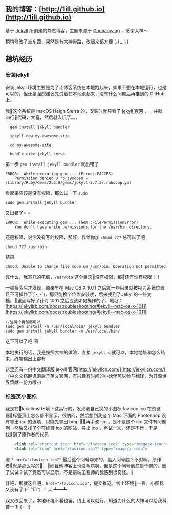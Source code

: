 ## 我的博客：[http://1ilI.github.io](http://1ilI.github.io)

基于 [Jekyll](https://jekyllrb.com/) 所创建的静态博客，主题来源于 [Gaohaoyang](https://github.com/Gaohaoyang/gaohaoyang.github.io) ，感谢大神～  

稍稍修改了点东西，果然是有大神带路，改起来都方便 (｡ì _ í｡)

## 趟坑经历
### 安装jekyll
安装 jekyll 环境主要是为了让博客系统在本地跑起来，如果不想在本地运行，也是可以的，但还是强烈建议先试着在本地跑起来，没有什么问题后再推到的 GitHub 上。

我这个系统是 macOS Heigh Sierra 的，安装时就只看了 [jekyll 官网](https://jekyllrb.com/) ，一共就四行代码，大喜，然后就入坑了。。。

```
  gem install jekyll bundler

  jekyll new my-awesome-site

  cd my-awesome-site

  bundle exec jekyll serve
```

第一步 `gem install jekyll bundler` 就出错了

```
ERROR:  While executing gem ... (Errno::EACCES)
    Permission denied @ rb_sysopen - /Library/Ruby/Gems/2.3.0/gems/jekyll-3.7.3/.rubocop.yml
```

看起来应该是没有权限，那么试一下 `sudo`

```
sudo gem install jekyll bundler
```

又出错了= =

```
ERROR:  While executing gem ... (Gem::FilePermissionError)
    You don't have write permissions for the /usr/bin directory.
```

还是权限，说你没有写的权限，那好，我给你加 `chmod 777` 总可以了吧

```
chmod 777 /usr/bin
```

结果

```
chmod: Unable to change file mode on /usr/bin: Operation not permitted
```

凭什么，我寄几的电脑，`/usr/bin` 这个目录没有权限，那还有谁有权限！！

一顿搜索后才发现，原来早在 Mac OS X 10.11 之后就一些目录就被视为系统位置且不可操作了(´･_･`)，那只能换个位置安装喽，后来找到了Jekyll的一些文档，里面写好了针对 10.11 之后应该如何操作的了，地址： [https://jekyllrb.com/docs/troubleshooting/#jekyll--mac-os-x-1011](https://jekyllrb.com/docs/troubleshooting/#jekyll--mac-os-x-1011)

```
//这两个竟然都可以
sudo gem install -n /usr/local/bin/ jekyll bundler
sudo gem install jekyll bundler -n /usr/local/bin/
```

这下可以了吧  囧

本地执行的话，我是按照大神的做法，直接 `jekyll s` 就可以，本地地址和怎么结束，终端输出上都有

这里还有一份中文翻译版 jekyll 官网[http://jekyllcn.com/](http://jekyllcn.com/) （中文文档翻译落后于英文官网，有兴趣有时间的小伙伴可以参与翻译，为开源世界贡献一份力哦~）


### 标签页小图标
我是在localhost环境下试运行的，发现我自己换的小图标 favicon.ico 在浏览器标签页上怎么都不显示，很纳闷，然后想到我这个 Mac 下面的 Photoshop 没有导出 ico 的选项，只能先导出 bmp ，再手改 ico 。是不是这个 ico 文件有问题啊，然后又找了个在线转 ico 的网站，导出 ico ，再试一次，还是不行，于是找到了原作者的代码

```html
    <link rel="shortcut icon" href="/favicon.ico?" type="image/x-icon">
    <link rel="icon" href="/favicon.ico?" type="image/x-icon">
```

嗯？ ` href="/favicon.ico?" ` 最后这个问号哪来的，黑人问号脸？不对啊，原作者就是那么写的，而且他博客上也没毛病啊，但是这个问号到底是干嘛的，删了试试？试了竟然可以显示，不是前端工程师的我感到很奇怪。

好吧，那就这样吧，` href="/favicon.ico" `，提交推送，线上环境一看，小图标又没有了
(╯°□°）╯︵ ┻━┻ 

我又改回来了，本地环境不看也罢，线上可以就行，知道为什么的大神可以给我科普一下 (ｰ ｰ;)
